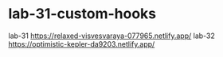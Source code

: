 # lab-31-custom-hooks

lab-31
https://relaxed-visvesvaraya-077965.netlify.app/
lab-32
https://optimistic-kepler-da9203.netlify.app/
